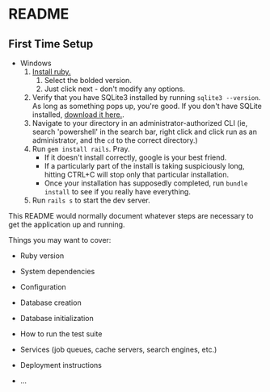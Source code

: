 # README

## First Time Setup
- Windows
    1. [Install ruby.](https://rubyinstaller.org/downloads/)
        1. Select the bolded version.
        2. Just click next - don't modify any options.
    2. Verify that you have SQLite3 installed by running `sqlite3 --version`. As long as something pops up, you're good. If you don't have SQLite installed, [download it here.](https://www.sqlite.org/index.html).
    3. Navigate to your directory in an administrator-authorized CLI (ie, search 'powershell' in the search bar, right click and click run as an administrator, and the `cd` to the correct directory.)
    4. Run `gem install rails`. Pray. 
        - If it doesn't install correctly, google is your best friend. 
        - If a particularly part of the install is taking suspiciously long, hitting CTRL+C will stop only that particular installation.
        - Once your installation has supposedly completed, run `bundle install` to see if you really have everything.
    5. Run `rails s` to start the dev server.

This README would normally document whatever steps are necessary to get the
application up and running.

Things you may want to cover:

* Ruby version

* System dependencies

* Configuration

* Database creation

* Database initialization

* How to run the test suite

* Services (job queues, cache servers, search engines, etc.)

* Deployment instructions

* ...
